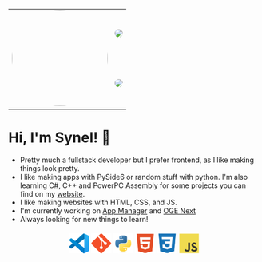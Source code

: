 <div align="center">
    <table style="width: 100%; border: none;" cellspacing="0" cellpadding="0" border="0" align="center">
        <tr>
            <td rowspan="2" align="center">
                <a href="https://synell.github.io/">
                    <img src="https://avatars.githubusercontent.com/u/70210528?v=4" height="192px" width="192px" style="border-radius: 192px"/>
                </a>
            </td>
            <td>
                <a class="col-sm-2" href="https://github.com/Synell/App-Manager">
                    <img src="https://img.shields.io/github/downloads/Synell/App-Manager/total?style=for-the-badge&logo=github&logoColor=white&label=APP%20MANAGER%20DOWNLOADS&labelColor=black&color=black" style="border-radius: 2vh; width: 100%"/>
                </a>
            </td>
        </tr>
        <tr>
            <td>
                <a class="col-sm-2" href="https://github.com/Synell/OGE-Next">
                    <img src="https://img.shields.io/github/downloads/Synell/OGE-Next/total?style=for-the-badge&logo=github&logoColor=white&label=OGE%20NEXT%20DOWNLOADS&labelColor=black&color=black" style="border-radius: 2vh; width: 100%"/>
                </a>
            </td>
        </tr>
    </table>
</div>

# Hi, I'm Synel! 👋

- Pretty much a fullstack developer but I prefer frontend, as I like making things look pretty.
- I like making apps with PySide6 or random stuff with python. I'm also learning C#, C++ and PowerPC Assembly for some projects you can find on my [website](https://synell.github.io/).
- I like making websites with HTML, CSS, and JS.
- I'm currently working on [App Manager](https://github.com/Synell/App-Manager) and [OGE Next](https://github.com/Synell/OGE-Next)
- Always looking for new things to learn!


<div align="center" style="margin: 20px">
    <img src="https://raw.githubusercontent.com/devicons/devicon/master/icons/vscode/vscode-original.svg" height="40" margin="0 5px"/>
    <img src="https://raw.githubusercontent.com/devicons/devicon/master/icons/git/git-original.svg" height="40" margin="0 5px"/>
    <img src="https://raw.githubusercontent.com/devicons/devicon/master/icons/python/python-original.svg" height="40" margin="0 5px"/>
    <img src="https://raw.githubusercontent.com/devicons/devicon/master/icons/html5/html5-plain.svg" height="40" margin="0 5px"/>
    <img src="https://raw.githubusercontent.com/devicons/devicon/master/icons/css3/css3-plain.svg" height="40" margin="0 5px"/>
    <img src="https://raw.githubusercontent.com/devicons/devicon/master/icons/javascript/javascript-original.svg" height="40" margin="0 5px"/>
</div>
